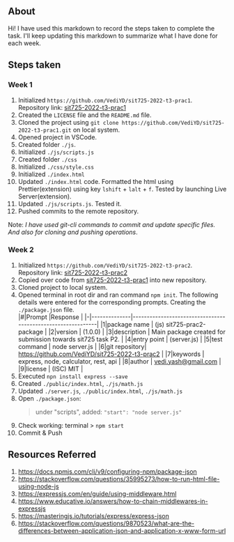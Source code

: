 ## About

Hi! I have used this markdown to record the steps taken to complete the task. I'll keep updating this markdown to summarize what I have done for each week.

## Steps taken

### Week 1

1. Initialized `https://github.com/VediYD/sit725-2022-t3-prac1`.<br>Repository link: [sit725-2022-t3-prac1](https://github.com/VediYD/sit725-2022-t3-prac1)
2. Created the `LICENSE` file and the `README.md` file.
3. Cloned the project using `git clone https://github.com/VediYD/sit725-2022-t3-prac1.git` on local system.
4. Opened project in VSCode.
5. Created folder `./js`.
6. Initialized `./js/scripts.js`
7. Created folder `./css`
8. Initialized `./css/style.css`
9. Initialized `./index.html`
10. Updated `./index.html` code. Formatted the html using Prettier(extension) using key `lshift` + `lalt` + `f`. Tested by launching Live Server(extension).
11. Updated `./js/scripts.js`. Tested it.
12. Pushed commits to the remote repository.

Note: _I have used git-cli commands to commit and update specific files. And also for cloning and pushing operations_.

### Week 2

1. Initialized `https://github.com/VediYD/sit725-2022-t3-prac2`.<br>Repository link: [sit725-2022-t3-prac2](https://github.com/VediYD/sit725-2022-t3-prac2)
2. Copied over code from [sit725-2022-t3-prac1](https://github.com/VediYD/sit725-2022-t3-prac1) into new repository.
3. Cloned project to local system.
4. Opened terminal in root dir and ran command `npm init`. The following details were entered for the corresponding prompts. Creating the `./package.json` file.<br>
   |#|Prompt |Response |
   |-|--------------|-------------------------------------------------------------|
   |1|package name | (js) sit725-prac2-package |
   |2|version | (1.0.0) |
   |3|description | Main package created for submission towards sit725 task P2. |
   |4|entry point | (server.js) |
   |5|test command | node server.js |
   |6|git repository| https://github.com/VediYD/sit725-2022-t3-prac2 |
   |7|keywords | express, node, calculator, rest, api |
   |8|author | vedi.yash@gmail.com |
   |9|license | (ISC) MIT |
5. Executed `npn install express --save`
6. Created `./public/index.html`, `./js/math.js`
7. Updated `./server.js`, `./public/index.html`, `./js/math.js`
8. Open `./package.json`:
   > under "scripts", added: `"start": "node server.js"` <br>
9. Check working: terminal > `npm start`
10. Commit & Push

## Resources Referred

1. https://docs.npmjs.com/cli/v9/configuring-npm/package-json
2. https://stackoverflow.com/questions/35995273/how-to-run-html-file-using-node-js
3. https://expressjs.com/en/guide/using-middleware.html
4. https://www.educative.io/answers/how-to-chain-middlewares-in-expressjs
5. https://masteringjs.io/tutorials/express/express-json
6. https://stackoverflow.com/questions/9870523/what-are-the-differences-between-application-json-and-application-x-www-form-url
